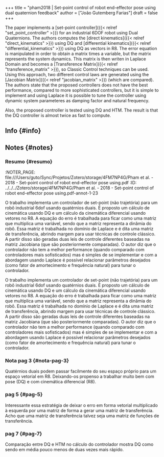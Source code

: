 +++
title = "pham2018 | Set-point control of robot end-effector pose using dual quaternion feedback"
author = ["João Gutemberg Farias"]
draft = false
+++

The paper implements a [set-point controller]({{< relref "set_point_controller" >}}) for an industrial 6DOF robot using Dual Quaternions. The authors computes the [direct kinematics]({{< relref "direct_kinematics" >}}) using DQ and [differential kinematics]({{< relref "differential_kinematics" >}}) using DQ as vectors in R8. The error equation is manipulated in order to obtain a matrix times a variable, but the matrix represents the system dynamics. This matrix is then writen in Laplace Domain and becomes a [Transference Matrix]({{< relref "transference_matrix" >}}), so Classic Control techniques can be used. Using this approach, two different control laws are generated using the [Jacobian Matrix]({{< relref "jacobian_matrix" >}}) (which are compared). The authors state that the proposed controllers does not have the best performance, compared to more sophisticated controllers, but it is simple to implement and using Laplace it is possible to tune the controller using dynamic system parameteres as damping factor and natural frequency.

Also, the proposed controller is tested using DQ and HTM. The result is that the DQ controller is almost twice as fast to compute.


## Info {#info}


## Notes {#notes}


### Resumo {#resumo}

:NOTER_PAGE: file:///Users/guto/Sync/Projetos/Zotero/storage/4FM7NP4G/Pham et al. - 2018 - Set-point control of robot end-effector pose using.pdf
:ID:       ../../../Zotero/storage/4FM7NP4G/Pham et al. - 2018 - Set-point control of robot end-effector pose using.pdf-annot-1-23

O trabalho implementa um controlador de set-point (não trajetória) para um robô industrial 6dof usando quatérnios duais. É proposto um cálculo de cinemática usando DQ e um cálculo da cinemática diferencial usando vetores no R8. A equação do erro é trabalhada para ficar como uma matriz que multiplica uma variável, sendo que a matriz representa a dinâmia do robô. Essa matriz é trabalhada no domínio de Laplace e é dita uma matriz de transferência, abrindo margem para usar técnicas de controle clássico. A partir disso são geradas duas leis de controle diferentes baseadas na matriz Jacobiana (que são posteriormente comparadas). O autor diz que o controlador não tem a melhor performance (quando comparado com controladores mais sofisticados) mas é simples de se implementar e com a abordagem usando Laplace é possível relacionar parâmetros desejados (como fator de amortecimento e frequência natural) para tunar o controlador.

O trabalho implementa um controlador de set-point (não trajetória) para um robô industrial 6dof usando quatérnios duais. É proposto um cálculo de cinemática usando DQ e um cálculo da cinemática diferencial usando vetores no R8. A equação do erro é trabalhada para ficar como uma matriz que multiplica uma variável, sendo que a matriz representa a dinâmia do robô. Essa matriz é trabalhada no domínio de Laplace e é dita uma matriz de transferência, abrindo margem para usar técnicas de controle clássico. A partir disso são geradas duas leis de controle diferentes baseadas na matriz Jacobiana (que são posteriormente comparadas). O autor diz que o controlador não tem a melhor performance (quando comparado com controladores mais sofisticados) mas é simples de se implementar e com a abordagem usando Laplace é possível relacionar parâmetros desejados (como fator de amortecimento e frequência natural) para tunar o controlador.


### Nota pag 3 {#nota-pag-3}

Quatérnios duais podem passar facilmente do seu espaço próprio para um espaço vetorial em R8. Deixando-os propenso a trabalhar muito bem com pose (DQ) e com cinemática diferencial (R8).


### pag 5 {#pag-5}

Interessante essa estratégia de deixar o erro em forma vetorial multiplicado à esquerda por uma matriz de forma a gerar uma matriz de transferência.
Acho que uma matriz de transferência talvez seja uma matriz de funções de transferência.


### pag 7 {#pag-7}

Comparação entre DQ e HTM no cálculo do controlador mostra DQ como sendo em média pouco menos de duas vezes mais rápido.

